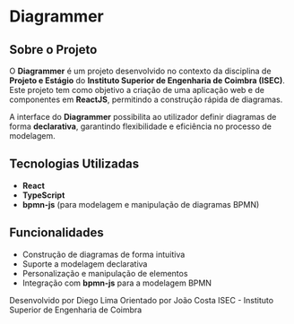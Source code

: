 # Diagrammer

## Sobre o Projeto

O **Diagrammer** é um projeto desenvolvido no contexto da disciplina de **Projeto e Estágio** do **Instituto Superior de Engenharia de Coimbra (ISEC)**.  
Este projeto tem como objetivo a criação de uma aplicação web e de componentes em **ReactJS**, permitindo a construção rápida de diagramas.  

A interface do **Diagrammer** possibilita ao utilizador definir diagramas de forma **declarativa**, garantindo flexibilidade e eficiência no processo de modelagem.

## Tecnologias Utilizadas

- **React**  
- **TypeScript**  
- **bpmn-js** (para modelagem e manipulação de diagramas BPMN)  

## Funcionalidades

- Construção de diagramas de forma intuitiva  
- Suporte a modelagem declarativa  
- Personalização e manipulação de elementos  
- Integração com **bpmn-js** para a modelagem BPMN  

Desenvolvido por Diego Lima 
Orientado por João Costa
ISEC - Instituto Superior de Engenharia de Coimbra 
